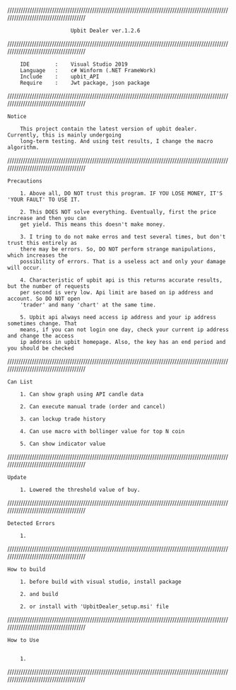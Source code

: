 
//////////////////////////////////////////////////////////////////////////////////////////////////////////////////////////////////////

						Upbit Dealer ver.1.2.6

//////////////////////////////////////////////////////////////////////////////////////////////////////////////////////////////////////

		IDE        :	Visual Studio 2019
		Language   :	c# Winform (.NET FrameWork)
		Include    :	upbit_API
		Require    :	Jwt package, json package

//////////////////////////////////////////////////////////////////////////////////////////////////////////////////////////////////////

	Notice

		This project contain the latest version of upbit dealer. Currently, this is mainly undergoing
		long-term testing. And using test results, I change the macro algorithm.


//////////////////////////////////////////////////////////////////////////////////////////////////////////////////////////////////////

	Precautions
	
		1. Above all, DO NOT trust this program. IF YOU LOSE MONEY, IT'S 'YOUR FAULT' TO USE IT.

		2. This DOES NOT solve everything. Eventually, first the price increase and then you can
		get yield. This means this doesn't make money.

		3. I tring to do not make erros and test several times, but don't trust this entirely as
		there may be errors. So, DO NOT perform strange manipulations, which increases the
		possibility of errors. That is a useless act and only your damage will occur.
	
		4. Characteristic of upbit api is this returns accurate results, but the number of requests
		per second is very low. Api limit are based on ip address and account. So DO NOT open
		'trader' and many 'chart' at the same time.

		5. Upbit api always need access ip address and your ip address sometimes change. That
		means, if you can not login one day, check your current ip address and change the access
		ip address in upbit homepage. Also, the key has an end period and you should be checked


//////////////////////////////////////////////////////////////////////////////////////////////////////////////////////////////////////


	Can List

		1. Can show graph using API candle data

		2. Can execute manual trade (order and cancel)

		3. can lockup trade history

		4. Can use macro with bollinger value for top N coin

		5. Can show indicator value


//////////////////////////////////////////////////////////////////////////////////////////////////////////////////////////////////////

	Update

		1. Lowered the threshold value of buy.

		
//////////////////////////////////////////////////////////////////////////////////////////////////////////////////////////////////////

	Detected Errors

		1. 

		
//////////////////////////////////////////////////////////////////////////////////////////////////////////////////////////////////////

	How to build

		1. before build with visual studio, install package

		2. and build

		2. or install with 'UpbitDealer_setup.msi' file


//////////////////////////////////////////////////////////////////////////////////////////////////////////////////////////////////////

	How to Use


		1. 


//////////////////////////////////////////////////////////////////////////////////////////////////////////////////////////////////////
